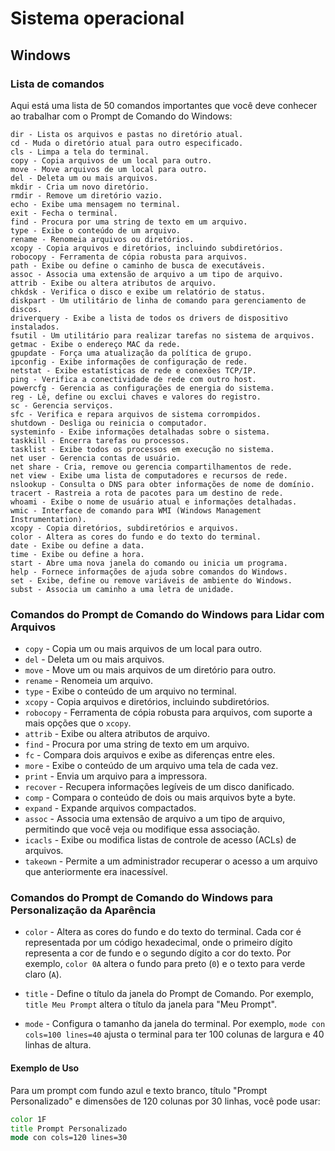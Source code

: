 # Sistema operacional

## Windows 

### Lista de comandos 

Aqui está uma lista de 50 comandos importantes que você deve conhecer ao trabalhar com o Prompt de Comando do Windows:

    dir - Lista os arquivos e pastas no diretório atual.
    cd - Muda o diretório atual para outro especificado.
    cls - Limpa a tela do terminal.
    copy - Copia arquivos de um local para outro.
    move - Move arquivos de um local para outro.
    del - Deleta um ou mais arquivos.
    mkdir - Cria um novo diretório.
    rmdir - Remove um diretório vazio.
    echo - Exibe uma mensagem no terminal.
    exit - Fecha o terminal.
    find - Procura por uma string de texto em um arquivo.
    type - Exibe o conteúdo de um arquivo.
    rename - Renomeia arquivos ou diretórios.
    xcopy - Copia arquivos e diretórios, incluindo subdiretórios.
    robocopy - Ferramenta de cópia robusta para arquivos.
    path - Exibe ou define o caminho de busca de executáveis.
    assoc - Associa uma extensão de arquivo a um tipo de arquivo.
    attrib - Exibe ou altera atributos de arquivo.
    chkdsk - Verifica o disco e exibe um relatório de status.
    diskpart - Um utilitário de linha de comando para gerenciamento de discos.
    driverquery - Exibe a lista de todos os drivers de dispositivo instalados.
    fsutil - Um utilitário para realizar tarefas no sistema de arquivos.
    getmac - Exibe o endereço MAC da rede.
    gpupdate - Força uma atualização da política de grupo.
    ipconfig - Exibe informações de configuração de rede.
    netstat - Exibe estatísticas de rede e conexões TCP/IP.
    ping - Verifica a conectividade de rede com outro host.
    powercfg - Gerencia as configurações de energia do sistema.
    reg - Lê, define ou exclui chaves e valores do registro.
    sc - Gerencia serviços.
    sfc - Verifica e repara arquivos de sistema corrompidos.
    shutdown - Desliga ou reinicia o computador.
    systeminfo - Exibe informações detalhadas sobre o sistema.
    taskkill - Encerra tarefas ou processos.
    tasklist - Exibe todos os processos em execução no sistema.
    net user - Gerencia contas de usuário.
    net share - Cria, remove ou gerencia compartilhamentos de rede.
    net view - Exibe uma lista de computadores e recursos de rede.
    nslookup - Consulta o DNS para obter informações de nome de domínio.
    tracert - Rastreia a rota de pacotes para um destino de rede.
    whoami - Exibe o nome de usuário atual e informações detalhadas.
    wmic - Interface de comando para WMI (Windows Management Instrumentation).
    xcopy - Copia diretórios, subdiretórios e arquivos.
    color - Altera as cores do fundo e do texto do terminal.
    date - Exibe ou define a data.
    time - Exibe ou define a hora.
    start - Abre uma nova janela do comando ou inicia um programa.
    help - Fornece informações de ajuda sobre comandos do Windows.
    set - Exibe, define ou remove variáveis de ambiente do Windows.
    subst - Associa um caminho a uma letra de unidade.

### Comandos do Prompt de Comando do Windows para Lidar com Arquivos

- `copy` - Copia um ou mais arquivos de um local para outro.
- `del` - Deleta um ou mais arquivos.
- `move` - Move um ou mais arquivos de um diretório para outro.
- `rename` - Renomeia um arquivo.
- `type` - Exibe o conteúdo de um arquivo no terminal.
- `xcopy` - Copia arquivos e diretórios, incluindo subdiretórios.
- `robocopy` - Ferramenta de cópia robusta para arquivos, com suporte a mais opções que o `xcopy`.
- `attrib` - Exibe ou altera atributos de arquivo.
- `find` - Procura por uma string de texto em um arquivo.
- `fc` - Compara dois arquivos e exibe as diferenças entre eles.
- `more` - Exibe o conteúdo de um arquivo uma tela de cada vez.
- `print` - Envia um arquivo para a impressora.
- `recover` - Recupera informações legíveis de um disco danificado.
- `comp` - Compara o conteúdo de dois ou mais arquivos byte a byte.
- `expand` - Expande arquivos compactados.
- `assoc` - Associa uma extensão de arquivo a um tipo de arquivo, permitindo que você veja ou modifique essa associação.
- `icacls` - Exibe ou modifica listas de controle de acesso (ACLs) de arquivos.
- `takeown` - Permite a um administrador recuperar o acesso a um arquivo que anteriormente era inacessível.

### Comandos do Prompt de Comando do Windows para Personalização da Aparência

- `color` - Altera as cores do fundo e do texto do terminal. Cada cor é representada por um código hexadecimal, onde o primeiro dígito representa a cor de fundo e o segundo dígito a cor do texto. Por exemplo, `color 0A` altera o fundo para preto (`0`) e o texto para verde claro (`A`).

- `title` - Define o título da janela do Prompt de Comando. Por exemplo, `title Meu Prompt` altera o título da janela para "Meu Prompt".

- `mode` - Configura o tamanho da janela do terminal. Por exemplo, `mode con cols=100 lines=40` ajusta o terminal para ter 100 colunas de largura e 40 linhas de altura.

#### Exemplo de Uso

Para um prompt com fundo azul e texto branco, título "Prompt Personalizado" e dimensões de 120 colunas por 30 linhas, você pode usar:

```cmd
color 1F
title Prompt Personalizado
mode con cols=120 lines=30




